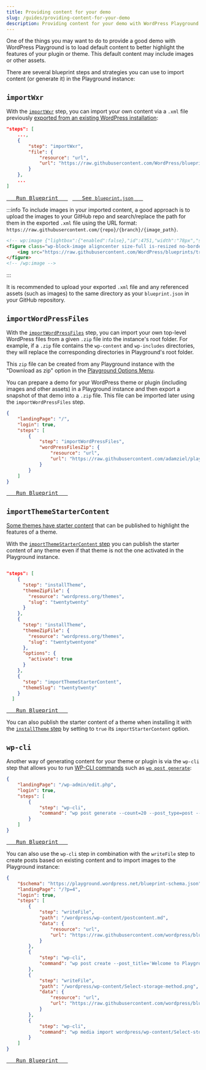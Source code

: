 ```yaml
---
title: Providing content for your demo
slug: /guides/providing-content-for-your-demo
description: Providing content for your demo with WordPress Playground
---
```


One of the things you may want to do to provide a good demo with WordPress Playground is to load default content to better highlight the features of your plugin or theme. This default content may include images or other assets.

There are several blueprint steps and strategies you can use to import content (or generate it) in the Playground instance:

## `importWxr`

With the [`importWxr`](/blueprints/steps#importWxr) step, you can import your own content via a `.xml` file previously [exported from an existing WordPress installation](https://wordpress.org/documentation/article/tools-export-screen/):

```json
"steps": [
	...,
	{
		"step": "importWxr",
		"file": {
			"resource": "url",
			"url": "https://raw.githubusercontent.com/WordPress/blueprints/trunk/blueprints/install-activate-setup-theme-from-gh-repo/blueprint-content.xml"
		}
	},
	...
]
```

[<kbd> &nbsp; Run Blueprint &nbsp; </kbd>](https://playground.wordpress.net/?blueprint-url=https://raw.githubusercontent.com/wordpress/blueprints/trunk/blueprints/install-activate-setup-theme-from-gh-repo/blueprint.json) &nbsp; [<kbd> &nbsp; See <code>blueprint.json</code> &nbsp; </kbd>](https://github.com/WordPress/blueprints/blob/eb6da7dfa295a095eea2e424c0ae83a219803a8d/blueprints/install-activate-setup-theme-from-gh-repo/blueprint.json#L43)

:::info
To include images in your imported content, a good approach is to upload the images to your GitHub repo and search/replace the path for them in the exported `.xml` file using the URL format: `https://raw.githubusercontent.com/{repo}/{branch}/{image_path}`.

```html
<!-- wp:image {"lightbox":{"enabled":false},"id":4751,"width":"78px","sizeSlug":"full","linkDestination":"none","align":"center","className":"no-border"} -->
<figure class="wp-block-image aligncenter size-full is-resized no-border">
	<img src="https://raw.githubusercontent.com/WordPress/blueprints/trunk/blueprints/install-activate-setup-theme-from-gh-repo/images/avatars.png" alt="" class="wp-image-4751" style="width:78px" />
</figure>
<!-- /wp:image -->
```

:::

It is recommended to upload your exported `.xml` file and any referenced assets (such as images) to the same directory as your `blueprint.json` in your GitHub repository.

## `importWordPressFiles`

With the [`importWordPressFiles`](/blueprints/steps#importWordPressFiles) step, you can import your own top-level WordPress files from a given `.zip` file into the instance's root folder. For example, if a `.zip` file contains the `wp-content` and `wp-includes` directories, they will replace the corresponding directories in Playground's root folder.

This `zip` file can be created from any Playground instance with the "Download as zip" option in the [Playground Options Menu](/web-instance#playground-options-menu).

You can prepare a demo for your WordPress theme or plugin (including images and other assets) in a Playground instance and then export a snapshot of that demo into a `.zip` file. This file can be imported later using the `importWordPressFiles` step.

```json
{
	"landingPage": "/",
	"login": true,
	"steps": [
		{
			"step": "importWordPressFiles",
			"wordPressFilesZip": {
				"resource": "url",
				"url": "https://raw.githubusercontent.com/adamziel/playground-sites/main/playground-for-site-builders/playground.zip"
			}
		}
	]
}
```

[<kbd> &nbsp; Run Blueprint &nbsp; </kbd>](https://playground.wordpress.net/builder/builder.html#{%22landingPage%22:%22/%22,%22login%22:true,%22steps%22:[{%22step%22:%22importWordPressFiles%22,%22wordPressFilesZip%22:{%22resource%22:%22url%22,%22url%22:%22https://raw.githubusercontent.com/adamziel/playground-sites/main/playground-for-site-builders/playground.zip%22}}]})

## `importThemeStarterContent`

[Some themes have starter content](https://make.wordpress.org/core/2016/11/30/starter-content-for-themes-in-4-7/) that can be published to highlight the features of a theme.

With the [`importThemeStarterContent` step](/blueprints/steps#importThemeStarterContent) you can publish the starter content of any theme even if that theme is not the one activated in the Playground instance.

```json

"steps": [
    {
      "step": "installTheme",
      "themeZipFile": {
        "resource": "wordpress.org/themes",
        "slug": "twentytwenty"
      }
    },
    {
      "step": "installTheme",
      "themeZipFile": {
        "resource": "wordpress.org/themes",
        "slug": "twentytwentyone"
      },
      "options": {
        "activate": true
      }
    },
    {
      "step": "importThemeStarterContent",
      "themeSlug": "twentytwenty"
    }
  ]

```

[<kbd> &nbsp; Run Blueprint &nbsp; </kbd>](https://playground.wordpress.net/builder/builder.html#{%22steps%22:[{%22step%22:%22installTheme%22,%22themeZipFile%22:{%22resource%22:%22wordpress.org/themes%22,%22slug%22:%22twentytwenty%22}},{%22step%22:%22installTheme%22,%22themeZipFile%22:{%22resource%22:%22wordpress.org/themes%22,%22slug%22:%22twentytwentyone%22},%22options%22:{%22activate%22:true}},{%22step%22:%22importThemeStarterContent%22,%22themeSlug%22:%22twentytwenty%22}]})

You can also publish the starter content of a theme when installing it with the [`installTheme` step](/blueprints/steps#installTheme) by setting to `true` its `importStarterContent` option.

## `wp-cli`

Another way of generating content for your theme or plugin is via the `wp-cli` step that allows you to run [WP-CLI commands](https://developer.wordpress.org/cli/commands/) such as [`wp post generate`](https://developer.wordpress.org/cli/commands/post/generate/):

```json
{
	"landingPage": "/wp-admin/edit.php",
	"login": true,
	"steps": [
		{
			"step": "wp-cli",
			"command": "wp post generate --count=20 --post_type=post --post_date=1999-01-04"
		}
	]
}
```

[<kbd> &nbsp; Run Blueprint &nbsp; </kbd>](https://playground.wordpress.net/builder/builder.html#{%22landingPage%22:%22/wp-admin/edit.php%22,%22login%22:true,%22steps%22:[{%22step%22:%22wp-cli%22,%22command%22:%22wp%20post%20generate%20--count=20%20--post_type=post%20--post_date=1999-01-04%22}]})

You can also use the `wp-cli` step in combination with the `writeFile` step to create posts based on existing content and to import images to the Playground instance:

```json
{
	"$schema": "https://playground.wordpress.net/blueprint-schema.json",
	"landingPage": "/?p=4",
	"login": true,
	"steps": [
		{
			"step": "writeFile",
			"path": "/wordpress/wp-content/postcontent.md",
			"data": {
				"resource": "url",
				"url": "https://raw.githubusercontent.com/wordpress/blueprints/trunk/blueprints/wpcli-post-with-image/postcontent.md"
			}
		},
		{
			"step": "wp-cli",
			"command": "wp post create --post_title='Welcome to Playground' --post_status='published' /wordpress/wp-content/postcontent.md"
		},
		{
			"step": "writeFile",
			"path": "/wordpress/wp-content/Select-storage-method.png",
			"data": {
				"resource": "url",
				"url": "https://raw.githubusercontent.com/wordpress/blueprints/trunk/blueprints/wpcli-post-with-image/Select-storage-method.png"
			}
		},
		{
			"step": "wp-cli",
			"command": "wp media import wordpress/wp-content/Select-storage-method.png --post_id=4 --title='Select your storage method' --featured_image"
		}
	]
}
```

[<kbd> &nbsp; Run Blueprint &nbsp; </kbd>](https://playground.wordpress.net/builder/builder.html#{%22$schema%22:%22https://playground.wordpress.net/blueprint-schema.json%22,%22meta%22:{%22title%22:%22Use%20wp-cli%20to%20add%20a%20post%20with%20image%22,%22description%22:%22Use%20wp-cli%20to%20create%20a%20post%20from%20text%20file%20with%20block%20markup%20and%20a%20featured%20image%22,%22author%22:%22bph%22,%22categories%22:[%22Content%22,%22wpcli%22]},%22landingPage%22:%22/?p=4%22,%22login%22:true,%22steps%22:[{%22step%22:%22writeFile%22,%22path%22:%22/wordpress/wp-content/postcontent.md%22,%22data%22:{%22resource%22:%22url%22,%22url%22:%22https://raw.githubusercontent.com/wordpress/blueprints/trunk/blueprints/wpcli-post-with-image/postcontent.md%22}},{%22step%22:%22wp-cli%22,%22command%22:%22wp%20post%20create%20--post_title='Welcome%20to%20Playground'%20--post_status='published'%20/wordpress/wp-content/postcontent.md%22},{%22step%22:%22writeFile%22,%22path%22:%22/wordpress/wp-content/Select-storage-method.png%22,%22data%22:{%22resource%22:%22url%22,%22url%22:%22https://raw.githubusercontent.com/wordpress/blueprints/trunk/blueprints/wpcli-post-with-image/Select-storage-method.png%22}},{%22step%22:%22wp-cli%22,%22command%22:%22wp%20media%20import%20wordpress/wp-content/Select-storage-method.png%20--post_id=4%20--title='Select%20your%20storage%20method'%20--featured_image%22}]})
